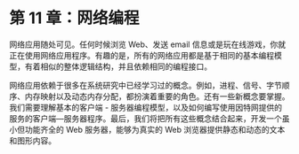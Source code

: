 # 第 11 章：网络编程

网络应用随处可见。任何时候浏览 Web、发送 email 信息或是玩在线游戏，你就正在使用网络应用程序。有趣的是，所有的网络应用都是基于相同的基本编程模型，有着相似的整体逻辑结构，并且依赖相同的编程接口。

网络应用依赖于很多在系统研究中已经学习过的概念。例如，进程、信号、字节顺序、内存映射以及动态内存分配，都扮演着重要的角色。还有一些新概念要掌握。我们需要理解基本的客户端 - 服务器编程模型，以及如何编写使用因特网提供的服务的客户端—服务器程序。最后，我们将把所有这些概念结合起来，开发一个虽小但功能齐全的 Web 服务器，能够为真实的 Web 浏览器提供静态和动态的文本和图形内容。

